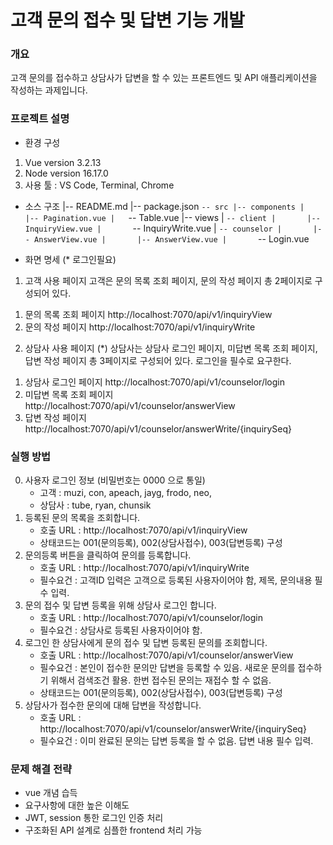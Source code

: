 # 고객 문의 접수 및 답변 기능 개발
 
### 개요
고객 문의를 접수하고 상담사가 답변을 할 수 있는 프론트엔드 및 API 애플리케이션을 작성하는 과제입니다.


### 프로젝트 설명
* 환경 구성
1. Vue version 3.2.13
2. Node version 16.17.0
2. 사용 툴 : VS Code, Terminal, Chrome

* 소스 구조
|-- README.md
|-- package.json
`-- src
    |-- components
    |   |-- Pagination.vue
    |   `-- Table.vue
    |-- views
    |   `-- client
    |       |-- InquiryView.vue
    |       `-- InquiryWrite.vue
    |   `-- counselor
    |       |-- AnswerView.vue
    |       |-- AnswerView.vue
    |       `-- Login.vue


* 화면 명세 (* 로그인필요)
1. 고객 사용 페이지
고객은 문의 목록 조회 페이지, 문의 작성 페이지 총 2페이지로 구성되어 있다.

1) 문의 목록 조회 페이지
http://localhost:7070/api/v1/inquiryView
2) 문의 작성 페이지
http://localhost:7070/api/v1/inquiryWrite

2. 상담사 사용 페이지 (*)
상담사는 상담사 로그인 페이지, 미답변 목록 조회 페이지, 답변 작성 페이지 총 3페이지로 구성되어 있다.
로그인을 필수로 요구한다.

1) 상담사 로그인 페이지
http://localhost:7070/api/v1/counselor/login
2) 미답변 목록 조회 페이지
http://localhost:7070/api/v1/counselor/answerView
3) 답변 작성 페이지
http://localhost:7070/api/v1/counselor/answerWrite/{inquirySeq}


### 실행 방법
0. 사용자 로그인 정보 (비밀번호는 0000 으로 통일)
    * 고객 : muzi, con, apeach, jayg, frodo, neo, 
    * 상담사 : tube, ryan, chunsik
1.  등록된 문의 목록을 조회합니다.
    * 호출 URL : http://localhost:7070/api/v1/inquiryView
    * 상태코드는 001(문의등록), 002(상담사접수), 003(답변등록) 구성
2.  문의등록 버튼을 클릭하여 문의를 등록합니다.
    * 호출 URL : http://localhost:7070/api/v1/inquiryWrite
    * 필수요건 : 고객ID 입력은 고객으로 등록된 사용자이어야 함, 제목, 문의내용 필수 입력.
3.  문의 접수 및 답변 등록을 위해 상담사 로그인 합니다.
    * 호출 URL : http://localhost:7070/api/v1/counselor/login
    * 필수요건 : 상담사로 등록된 사용자이어야 함.
4. 로그인 한 상담사에게 문의 접수 및 답변 등록된 문의를 조회합니다.
    * 호출 URL : http://localhost:7070/api/v1/counselor/answerView
    * 필수요건 : 본인이 접수한 문의만 답변을 등록할 수 있음.
               새로운 문의를 접수하기 위해서 검색조건 활용.
               한번 접수된 문의는 재접수 할 수 없음.
    * 상태코드는 001(문의등록), 002(상담사접수), 003(답변등록) 구성
5. 상담사가 접수한 문의에 대해 답변을 작성합니다.
    * 호출 URL : http://localhost:7070/api/v1/counselor/answerWrite/{inquirySeq}
    * 필수요건 : 이미 완료된 문의는 답변 등록을 할 수 없음.
               답변 내용 필수 입력.


### 문제 해결 전략
- vue 개념 습득
- 요구사항에 대한 높은 이해도
- JWT, session 통한 로그인 인증 처리
- 구조화된 API 설계로 심플한 frontend 처리 가능
